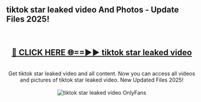 <h2>tiktok star leaked video And Photos - Update Files 2025!</h2>
<br>
<div align="center">
<h2><a href="https://betterlinks.top/A2PfLJ" rel="nofollow">🔴 CLICK HERE 🌐==►► tiktok star leaked video</a></h2>
<br>
Get tiktok star leaked video and all content. Now you can access all videos and pictures of tiktok star leaked video. New Updated Files 2025!
<br>
<br>
<a href="https://betterlinks.top/A2PfLJ" rel="nofollow" data-target="animated-image.originalLink"><img src="https://i.imgur.com/dJHk4Zq.gif" alt="tiktok star leaked video OnlyFans" style="max-width: 100%; display: inline-block;" data-target="animated-image.originalImage"></a>
</div>
<br>